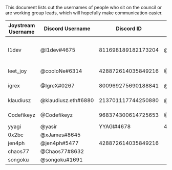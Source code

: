 This document lists out the usernames of people who sit on the council or are working group leads, which will hopefully make communication easier.


| Joystream Username  | Discord Username      | Discord ID         | Telegram Username   | GitHub Username | Role(s)                   |
|---------------------|-----------------------|--------------------|---------------------|-----------------|---------------------------|
| l1dev               | @l1dev#4675           | 811698189182173204 | @l1                 | traumschule     | Council Member, DWG Lead  |
| leet_joy            | @cooloNe#6314         | 428872614035849216 | @EL33T              | leetjoy         | MWG   Lead                |
| igrex               | @IgreX#0267           | 800969275690188841 | @igrex              | igrexac         | CWG   Lead                |
| klaudiusz           | @klaudiusz.eth#6880   | 213701117744250880 | @kdembler           | kdembler        | AWG   Lead                |
| Codefikeyz          | @Codefikeyz           | 968374300614725653 | @Codefikeyz         | Codefikeyz      | HRWG  Lead                |
| yyagi               | @yasir|YYAGI#4678     | 403604155299528725 | @yasir_yagi         | yasiryagi       | SWG   Lead                |
| 0x2bc               | @xJames#8645          | 
| jen4ph              | @jen4ph#5477          | 428872614035849216 |
| chaos77             | @Chaos77#8632         |                    |
| songoku             | @songoku#1691         |                    |
